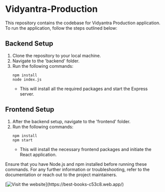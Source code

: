 # Vidyantra-Production

This repository contains the codebase for Vidyantra Production application. To run the application, follow the steps outlined below:

## Backend Setup
1. Clone the repository to your local machine.
2. Navigate to the 'backend' folder.
3. Run the following commands:
    ```
    npm install
    node index.js
    ```
   - This will install all the required packages and start the Express server.

## Frontend Setup
1. After the backend setup, navigate to the 'frontend' folder.
2. Run the following commands:
    ```
    npm install
    npm start
    ```
   - This will install the necessary frontend packages and initiate the React application.

Ensure that you have Node.js and npm installed before running these commands. For any further information or troubleshooting, refer to the documentation or reach out to the project maintainers.

[![Visit the website]([https://example.com/button.png](https://w7.pngwing.com/pngs/234/850/png-transparent-web-development-web-design-awwwards-web-design-blue-search-engine-optimization-web-design-thumbnail.png)https://w7.pngwing.com/pngs/234/850/png-transparent-web-development-web-design-awwwards-web-design-blue-search-engine-optimization-web-design-thumbnail.png)](https://best-books-c53c8.web.app/)
